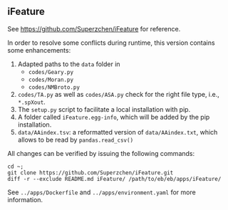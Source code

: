 ## iFeature

See https://github.com/Superzchen/iFeature for reference. 

In order to resolve some conflicts during runtime, this version contains some enhancements:

1) Adapted paths to the `data` folder in 
    - `codes/Geary.py`
    - `codes/Moran.py`
    - `codes/NMBroto.py` 
2) `codes/TA.py` as well as `codes/ASA.py` check for the right file type, i.e., `*.spXout`.
3) The `setup.py` script to facilitate a local installation with pip.
4) A folder called `iFeature.egg-info`, which will be added by the pip installation.
5) `data/AAindex.tsv`: a reformatted version of `data/AAindex.txt`, which allows to be read 
by `pandas.read_csv()`

All changes can be verified by issuing the following commands:

```shell script
cd ~;
git clone https://github.com/Superzchen/iFeature.git
diff -r --exclude README.md iFeature/ /path/to/eb/eb/apps/iFeature/
``` 

See `../apps/Dockerfile` and `../apps/environment.yaml` for more information.  
